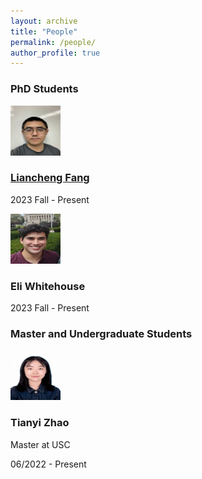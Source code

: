 ```yaml
---
layout: archive
title: "People"
permalink: /people/
author_profile: true
---
```


### PhD Students 
<div class="uk-grid-small uk-child-width-1-2@s" uk-grid>
	<div class="uk-card uk-card-default uk-width-1-2@m">
	    <div class="uk-card-header">
	        <div class="uk-grid-small uk-flex-middle" uk-grid>
		        <div class="uk-grid-medium uk-flex-middle" uk-grid>
		            <div class="uk-width-auto">
		                <img class="uk-border-circle" src="/images/Liancheng_photo.jpg" width="80" height="80" alt="Avatar">
		            </div>
		            <div class="uk-width-expand">
                  <h3 class="uk-card-title uk-margin-remove-bottom"><a href="https://fangliancheng.github.io/">Liancheng Fang</a></h3>
		                <p class="uk-text-meta uk-margin-remove-top">
		                    2023 Fall - Present
		                </p>
		            </div>
		        </div>
	        </div>
	    </div>
	</div>
  
  <div class="uk-card uk-card-default uk-width-1-2@m">
	    <div class="uk-card-header">
	        <div class="uk-grid-small uk-flex-middle" uk-grid>
		        <div class="uk-grid-medium uk-flex-middle" uk-grid>
		            <div class="uk-width-auto">
		                <img class="uk-border-circle" src="/images/FB_IMG_1619195694795__01.jpg" width="80" height="80" alt="Avatar">
		            </div>
		            <div class="uk-width-expand">
		                <h3 class="uk-card-title uk-margin-remove-bottom">Eli Whitehouse</h3>
		                <p class="uk-text-meta uk-margin-remove-top">
		                    2023 Fall - Present
		                </p>
		            </div>
		        </div>
	        </div>
	    </div>
	</div>
</div>


### Master and Undergraduate Students
<div class="uk-grid-small uk-child-width-1-2@s" uk-grid>
	<div class="uk-card uk-card-default uk-width-1-2@m">
	    <div class="uk-card-header">
	        <div class="uk-grid-small uk-flex-middle" uk-grid>
		        <div class="uk-grid-medium uk-flex-middle" uk-grid>
		            <div class="uk-width-auto">
		                <img class="uk-border-circle" src="/images/WechatIMG493.jpeg" width="80" height="80" alt="Avatar">
		            </div>
		            <div class="uk-width-expand">
                  <h3 class="uk-card-title uk-margin-remove-bottom">Tianyi Zhao</h3>
                    <p class="uk-text-meta uk-margin-remove-top">
		                    Master at USC
		                </p>
		                <p class="uk-text-meta uk-margin-remove-top">
		                    06/2022 - Present
		                </p>
		            </div>
            		</div>
	        </div>
	    </div>
	</div>
</div>
